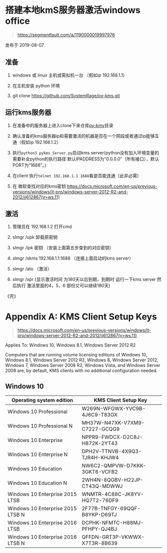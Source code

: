 # 搭建本地kmS服务器激活windows office

> https://segmentfault.com/a/1190000019997976

发布于 2019-08-07

## 准备

1. windows 或 linux 主机或需拟机一台  （假如ip 192.168.1.1）

2. 在主机安装 python 环境

3. git clone https://github.com/SystemRage/py-kms.git

## 运行kms服务器

1. 在准备中的服务器上进入clone下来仓库<a href="imgs/py-kms-master.zip">py-kmy</a>目录

2. 确认准备的kms服务器ip和需要激活的机器是否在一个网段或者通过ip能够互通（假如ip 192.168.1.2）

3. 执行`python3 pykms_Server.py`启动kms server(python没有加入环境变量的需要补全python的执行路径 默认IPADDRESS为“0.0.0.0”（所有接口），默认PORT为“1688”。)

4. 在client 执行`telnet 192.168.1.1 1688`看是否能连通（此非必需）

5. 在 微软查找对应的kms密钥 https://docs.microsoft.com/en-us/previous-versions/windows/it-pro/windows-server-2012-R2-and-2012/jj612867(v=ws.11)

## 激活

1. 管理员在 192.168.1.2 打开cmd 

2. slmgr /upk  卸载原密钥 

3. slmgr /ipk 密钥  （安装上面第五步查到的对应密钥）

4. slmgr /skms 192.168.1.1:1688 （连接上面启动的kms server）

5. slmgr /ato （激活）

6. slmgr /xpr (显示激活时间 为180天以后到期，到期时 运行一下kms server 然后执行  激活里面的4，5，6 部份又可以继续180天)    

《完》

# Appendix A: KMS Client Setup Keys

> https://docs.microsoft.com/en-us/previous-versions/windows/it-pro/windows-server-2012-R2-and-2012/jj612867(v=ws.11)

Applies To: Windows 10, Windows 8.1, Windows Server 2012 R2

Computers that are running volume licensing editions of Windows 10, Windows 8.1, Windows Server 2012 R2, Windows 8, Windows Server 2012, Windows 7, Windows Server 2008 R2, Windows Vista, and Windows Server 2008 are, by default, KMS clients with no additional configuration needed.

## Windows 10

|Operating system edition  |  KMS Client Setup Key |
|--------------------------|-----------------------|
|Windows 10 Professional   |W269N-WFGWX-YVC9B-4J6C9-T83GX|
|Windows 10 Professional N |MH37W-N47XK-V7XM9-C7227-GCQG9|
|Windows 10 Enterprise     |NPPR9-FWDCX-D2C8J-H872K-2YT43|
|Windows 10 Enterprise N   |DPH2V-TTNVB-4X9Q3-TJR4H-KHJW4|
|Windows 10 Education      |NW6C2-QMPVW-D7KKK-3GKT6-VCFB2|
|Windows 10 Education N    |2WH4N-8QGBV-H22JP-CT43Q-MDWWJ|
|Windows 10 Enterprise 2015 LTSB|WNMTR-4C88C-JK8YV-HQ7T2-76DF9|
|Windows 10 Enterprise 2015 LTSB N|2F77B-TNFGY-69QQF-B8YKP-D69TJ|
|Windows 10 Enterprise 2016 LTSB|DCPHK-NFMTC-H88MJ-PFHPY-QJ4BJ|
|Windows 10 Enterprise 2016 LTSB N|QFFDN-GRT3P-VKWWX-X7T3R-8B639|
